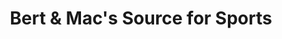 ---
title: "Bert & Mac's Source for Sports"
url: /lethbridge/bert-und-macs-source-for-sports/
shop: Sport
---